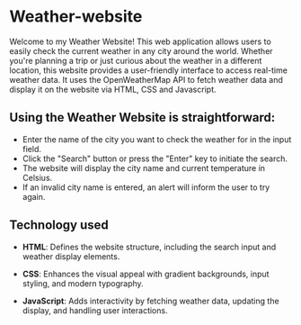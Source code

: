 # Weather-website
Welcome to my Weather Website! This web application allows users to easily check the current weather in any city around the world. Whether you're planning a trip or just curious about the weather in a different location, this website provides a user-friendly interface to access real-time weather data. It uses the OpenWeatherMap API to fetch weather data and display it on the website via HTML, CSS and Javascript.

## Using the Weather Website is straightforward:
* Enter the name of the city you want to check the weather for in the input field.
* Click the "Search" button or press the "Enter" key to initiate the search.
* The website will display the city name and current temperature in Celsius.
* If an invalid city name is entered, an alert will inform the user to try again.

## Technology used
* **HTML**: Defines the website structure, including the search input and weather display elements.

* **CSS**: Enhances the visual appeal with gradient backgrounds, input styling, and modern typography.

* **JavaScript**: Adds interactivity by fetching weather data, updating the display, and handling user interactions.
